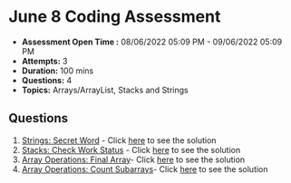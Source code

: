 # June 8 Coding Assessment

- **Assessment Open Time :** 08/06/2022 05:09 PM - 09/06/2022 05:09 PM
- **Attempts:** 3
- **Duration:** 100 mins
- **Questions:** 4
- **Topics:** Arrays/ArrayList, Stacks and Strings

## Questions

1. [Strings: Secret Word](./Question1.md) - Click [here](./solutions/Question1.java) to see the solution
2. [Stacks: Check Work Status](./Question2.md) - Click [here](./solutions/Question2.java) to see the solution
3. [Array Operations: Final Array](./Question3.md)- Click [here](./solutions/Question3.java) to see the solution
4. [Array Operations: Count Subarrays](./Question4.md)- Click [here](./solutions/Question4.java) to see the solution
